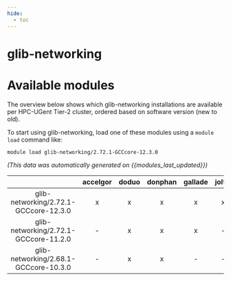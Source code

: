 ```yaml
---
hide:
  - toc
---
```


glib-networking
===============

# Available modules


The overview below shows which glib-networking installations are available per HPC-UGent Tier-2 cluster, ordered based on software version (new to old).

To start using glib-networking, load one of these modules using a `module load` command like:

```shell
module load glib-networking/2.72.1-GCCcore-12.3.0
```

*(This data was automatically generated on {{modules_last_updated}})*  

| |accelgor|doduo|donphan|gallade|joltik|shinx|
| :---: | :---: | :---: | :---: | :---: | :---: | :---: |
|glib-networking/2.72.1-GCCcore-12.3.0|x|x|x|x|x|x|
|glib-networking/2.72.1-GCCcore-11.2.0|-|x|x|x|-|-|
|glib-networking/2.68.1-GCCcore-10.3.0|-|x|x|-|-|-|
